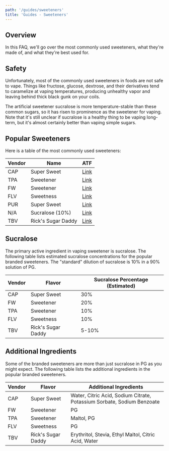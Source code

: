 ```yaml
---
path: '/guides/sweeteners'
title: 'Guides - Sweeteners'
---
```


## Overview

In this FAQ, we'll go over the most commonly used sweeteners, what they're made of, and what they're best used for.

## Safety

Unfortunately, most of the commonly used sweeteners in foods are not safe to vape. Things like fructose, glucose, dextrose, and their derivatives tend to caramelize at vaping temperatures, producing unhealthy vapor and leaving behind thick black gunk on your coils.

The artificial sweetener sucralose is more temperature-stable than these common sugars, so it has risen to prominence as the sweetener for vaping. Note that it's still unclear if sucralose is a healthy thing to be vaping long-term, but it's almost certainly better than vaping simple sugars.

## Popular Sweeteners

Here is a table of the most commonly used sweeteners:

| Vendor | Name               | ATF                                                                          |
| ------ | ------------------ | ---------------------------------------------------------------------------- |
| CAP    | Super Sweet        | [Link](https://alltheflavors.com/flavors/capella-super-sweet)                |
| TPA    | Sweetener          | [Link](https://alltheflavors.com/flavors/the-flavor-apprentice-sweetener)    |
| FW     | Sweetener          | [Link](https://alltheflavors.com/flavors/flavor-west-sweetener)              |
| FLV    | Sweetness          | [Link](https://alltheflavors.com/flavors/flavorah-sweetness)                 |
| PUR    | Super Sweet        | [Link](https://alltheflavors.com/flavors/purilum-super-sweet)                |
| N/A    | Sucralose (10%)    | [Link](https://alltheflavors.com/flavors/other-sweetener-sucralose)          |
| TBV    | Rick's Sugar Daddy | [Link](https://alltheflavors.com/flavors/the-broke-vaper-rick-s-sugar-daddy) |

## Sucralose

The primary active ingredient in vaping sweetener is sucralose. The following table lists estimated sucralose concentrations for the popular branded sweeteners. The "standard" dilution of sucralose is 10% in a 90% solution of PG.

| Vendor | Flavor             | Sucralose Percentage (Estimated) |
| ------ | ------------------ | -------------------------------- |
| CAP    | Super Sweet        | 30%                              |
| FW     | Sweetener          | 20%                              |
| TPA    | Sweetener          | 10%                              |
| FLV    | Sweetness          | 10%                              |
| TBV    | Rick's Sugar Daddy | 5-10%                            |

## Additional Ingredients

Some of the branded sweeteners are more than just sucralose in PG as you might expect. The following table lists the additional ingredients in the popular branded sweeteners.

| Vendor | Flavor             | Additional Ingredients                                                 |
| ------ | ------------------ | ---------------------------------------------------------------------- |
| CAP    | Super Sweet        | Water, Citric Acid, Sodium Citrate, Potassium Sorbate, Sodium Benzoate |
| FW     | Sweetener          | PG                                                                     |
| TPA    | Sweetener          | Maltol, PG                                                             |
| FLV    | Sweetness          | PG                                                                     |
| TBV    | Rick's Sugar Daddy | Erythritol, Stevia, Ethyl Maltol, Citric Acid, Water                   |
